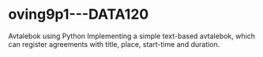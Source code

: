 # oving9p1---DATA120
Avtalebok using Python
Implementing a simple text-based avtalebok,
which can register agreements with title, place, 
start-time and duration. 

